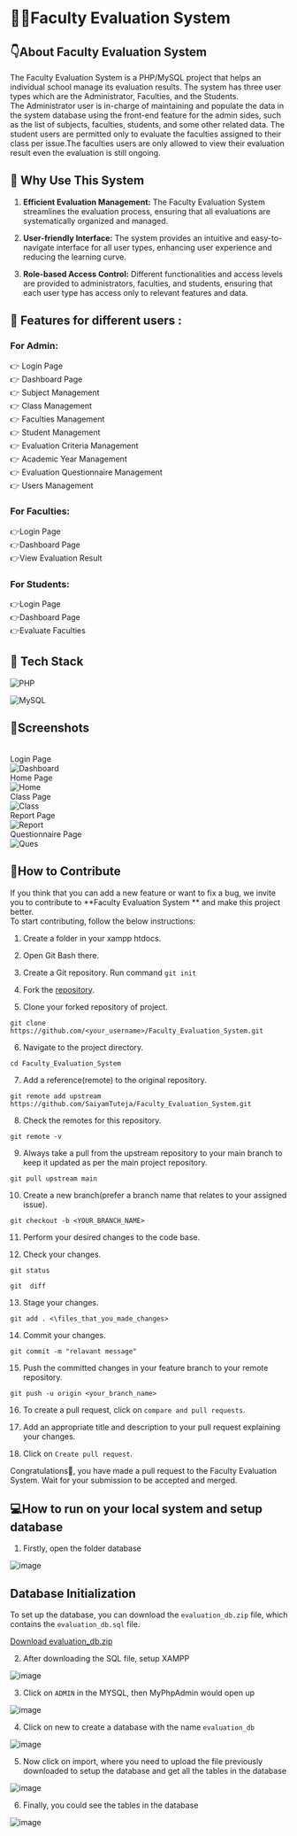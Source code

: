 # 👩‍🏫Faculty Evaluation System


## 👇About Faculty Evaluation System
The Faculty Evaluation System is a PHP/MySQL project that helps an individual school manage its evaluation results. The system has three user types which are the Administrator, Faculties, and the Students.
<br>
The Administrator user is in-charge of maintaining and populate the data in the system database using the front-end feature for the admin sides, such as the list of subjects, faculties, students, and some other related data. The student users are permitted only to evaluate the faculties assigned to their class per issue.The faculties users are only allowed to view their evaluation result even the evaluation is still ongoing.


## 🌟 Why Use This System
1. **Efficient Evaluation Management:** The Faculty Evaluation System streamlines the evaluation process, ensuring that all evaluations are systematically organized and managed.

2. **User-friendly Interface:** The system provides an intuitive and easy-to-navigate interface for all user types, enhancing user experience and reducing the learning curve.

3. **Role-based Access Control:** Different functionalities and access levels are provided to administrators, faculties, and students, ensuring that each user type has access only to relevant features and data.

## 💫 Features for different users :
### For Admin:
👉 Login Page<br>
👉 Dashboard Page<br>
👉 Subject Management<br>
👉 Class Management<br>
👉 Faculties Management<br>
👉 Student Management<br>
👉 Evaluation Criteria Management<br>
👉 Academic Year Management<br>
👉 Evaluation Questionnaire Management<br>
👉 Users Management<br>

### For Faculties:
👉Login Page<br>
👉Dashboard Page<br>
👉View Evaluation Result<br>


### For Students:
👉Login Page<br>
👉Dashboard Page<br>
👉Evaluate Faculties<br>

## 📌 Tech Stack
![PHP](https://img.shields.io/badge/PHP-777BB4?style=for-the-badge&logo=php&logoColor=white)

![MySQL](https://img.shields.io/badge/mysql-4479A1.svg?style=for-the-badge&logo=mysql&logoColor=white)

## 📸Screenshots
<br>Login Page<br>
![Dashboard](images/1.png)
<br>Home Page<br>
![Home](images/2.png)
<br>Class Page<br>
![Class](images/3.png)
<br>Report Page<br>
![Report](images/4.png)
<br>Questionnaire Page<br>
![Ques](images/5.png)


## 🤝How to Contribute

If you think that you can add a new feature or want to fix a bug, we invite you to contribute to **Faculty Evaluation System
** and make this project better. 
<br>To start contributing, follow the below instructions:

1.  Create a folder in your xampp htdocs.

2.   Open Git Bash there.

3.  Create a Git repository.
            Run command  `git init`
            
4.  Fork the  [repository](https://github.com/SaiyamTuteja/Faculty_Evaluation_System.git).

5.  Clone your forked repository of project.
```
git clone https://github.com/<your_username>/Faculty_Evaluation_System.git
```

6.  Navigate to the project directory.

```
cd Faculty_Evaluation_System
```
7.  Add a reference(remote) to the original repository.

```
git remote add upstream https://github.com/SaiyamTuteja/Faculty_Evaluation_System.git
```
8.  Check the remotes for this repository.

```
git remote -v
```

9.  Always take a pull from the upstream repository to your main branch to keep it updated as per the main project repository.

```
git pull upstream main
```

10.  Create a new branch(prefer a branch name that relates to your assigned issue).

```
git checkout -b <YOUR_BRANCH_NAME>
```

11.  Perform your desired changes to the code base.
    
12.  Check your changes.
    

```
git status
```

```
git  diff
```

13.  Stage your changes.

```
git add . <\files_that_you_made_changes>
```

14.  Commit your changes.

```
git commit -m "relavant message"
```

15.  Push the committed changes in your feature branch to your remote repository.

```
git push -u origin <your_branch_name>
```

16.  To create a pull request, click on  `compare and pull requests`.
    
17.  Add an appropriate title and description to your pull request explaining your changes.
    
18.  Click on  `Create pull request`.
    

Congratulations🎉, you have made a pull request to the Faculty Evaluation System. Wait for your submission to be accepted and merged.


## 💻How to run on your local system and setup database

1. Firstly, open the folder database 

![image](https://github.com/meenakshiiyer2531/Faculty_Evaluation_System/assets/74537549/a3df1ac8-a145-44f8-b095-0b879db60379)

## Database Initialization

To set up the database, you can download the `evaluation_db.zip` file, which contains the `evaluation_db.sql` file.

[Download evaluation_db.zip](database/evaluation_db.zip)


2. After downloading the SQL file, setup XAMPP

![image](https://github.com/meenakshiiyer2531/Faculty_Evaluation_System/assets/74537549/d3c428ec-2ba9-474f-9e78-4e5a75e0ff4b)


3. Click on `ADMIN` in the MYSQL, then MyPhpAdmin would open up

![image](https://github.com/meenakshiiyer2531/Faculty_Evaluation_System/assets/74537549/a378ffe9-3cbd-4bd1-9f33-91db89d2a8f5)


4. Click on new to create a database with the name `evaluation_db`

![image](https://github.com/meenakshiiyer2531/Faculty_Evaluation_System/assets/74537549/807e3908-ab4e-42e1-9475-b8637fa7717b)


5. Now click on import, where you need to upload the file previously downloaded to setup the database and get all the tables in the database

![image](https://github.com/meenakshiiyer2531/Faculty_Evaluation_System/assets/74537549/e166dbf5-63cf-40a7-aa0d-e39715905e5f)


6. Finally, you could see the tables in the database

![image](https://github.com/meenakshiiyer2531/Faculty_Evaluation_System/assets/74537549/6d57fde5-7c72-43e2-9d08-1a7f39428820)


